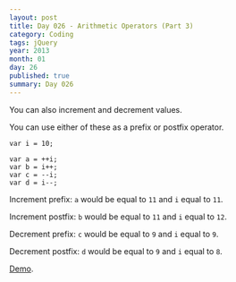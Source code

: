 ```yaml
---
layout: post
title: Day 026 - Arithmetic Operators (Part 3)
category: Coding
tags: jQuery
year: 2013
month: 01
day: 26
published: true
summary: Day 026
---
```


You can also increment and decrement values.

You can use either of these as a prefix or postfix operator.

	var i = 10;

	var a = ++i;
	var b = i++;
	var c = --i;
	var d = i--;


Increment prefix:	`a` would be equal to `11` and `i` equal to `11`.

Increment postfix:	`b` would be equal to `11` and `i` equal to `12`.

Decrement prefix:	`c` would be equal to `9` and `i` equal to `9`.

Decrement postfix:	`d` would be equal to `9` and `i` equal to `8`.


[Demo](/Demo-026).